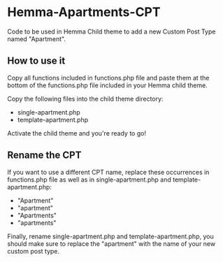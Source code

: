 # Hemma-Apartments-CPT
Code to be used in Hemma Child theme to add a new Custom Post Type named "Apartment".

## How to use it
Copy all functions included in functions.php file and paste them at the bottom of the functions.php file included in your Hemma child theme.

Copy the following files into the child theme directory:
- single-apartment.php
- template-apartment.php

Activate the child theme and you're ready to go!

## Rename the CPT
If you want to use a different CPT name, replace these occurrences in functions.php file as well as in single-apartment.php and template-apartment.php:
- "Apartment"
- "apartment"
- "Apartments"
- "apartments"

Finally, rename single-apartment.php and template-apartment.php, you should make sure to replace the "apartment" with the name of your new custom post type.
